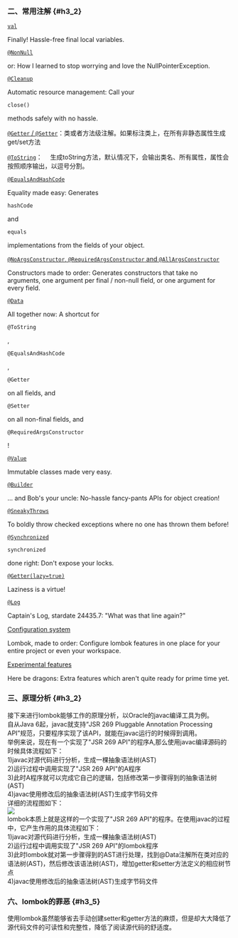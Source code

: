 ### 二、常用注解 {#h3_2}

[`val`](https://projectlombok.org/features/val.html)

Finally! Hassle-free final local variables.

[`@NonNull`](https://projectlombok.org/features/NonNull.html)

or: How I learned to stop worrying and love the NullPointerException.

[`@Cleanup`](https://projectlombok.org/features/Cleanup.html)

Automatic resource management: Call your

`close()`

methods safely with no hassle.

[`@Getter` / `@Setter`](https://projectlombok.org/features/GetterSetter.html)：类或者方法级注解。如果标注类上，在所有非静态属性生成get/set方法

[`@ToString`](https://projectlombok.org/features/ToString.html)：  生成toString方法，默认情况下，会输出类名、所有属性，属性会按照顺序输出，以逗号分割。

[`@EqualsAndHashCode`](https://projectlombok.org/features/EqualsAndHashCode.html)

Equality made easy: Generates

`hashCode`

and

`equals`

implementations from the fields of your object.

[`@NoArgsConstructor`, `@RequiredArgsConstructor` and `@AllArgsConstructor`](https://projectlombok.org/features/Constructor.html)

Constructors made to order: Generates constructors that take no arguments, one argument per final / non-null field, or one argument for every field.

[`@Data`](https://projectlombok.org/features/Data.html)

All together now: A shortcut for

`@ToString`

,

`@EqualsAndHashCode`

,

`@Getter`

on all fields, and

`@Setter`

on all non-final fields, and

`@RequiredArgsConstructor`

!

[`@Value`](https://projectlombok.org/features/Value.html)

Immutable classes made very easy.

[`@Builder`](https://projectlombok.org/features/Builder.html)

... and Bob's your uncle: No-hassle fancy-pants APIs for object creation!

[`@SneakyThrows`](https://projectlombok.org/features/SneakyThrows.html)

To boldly throw checked exceptions where no one has thrown them before!

[`@Synchronized`](https://projectlombok.org/features/Synchronized.html)

`synchronized`

done right: Don't expose your locks.

[`@Getter(lazy=true)`](https://projectlombok.org/features/GetterLazy.html)

Laziness is a virtue!

[`@Log`](https://projectlombok.org/features/Log.html)

Captain's Log, stardate 24435.7: "What was that line again?"

[Configuration system](https://projectlombok.org/features/configuration.html)

Lombok, made to order: Configure lombok features in one place for your entire project or even your workspace.

[Experimental features](https://projectlombok.org/features/experimental/index.html)

Here be dragons: Extra features which aren't quite ready for prime time yet.

### 三、原理分析 {#h3_2}

接下来进行lombok能够工作的原理分析，以Oracle的javac编译工具为例。  
 自从Java 6起，javac就支持“JSR 269 Pluggable Annotation Processing API”规范，只要程序实现了该API，就能在javac运行的时候得到调用。  
 举例来说，现在有一个实现了"JSR 269 API"的程序A,那么使用javac编译源码的时候具体流程如下：  
 1\)javac对源代码进行分析，生成一棵抽象语法树\(AST\)  
 2\)运行过程中调用实现了"JSR 269 API"的A程序  
 3\)此时A程序就可以完成它自己的逻辑，包括修改第一步骤得到的抽象语法树\(AST\)  
 4\)javac使用修改后的抽象语法树\(AST\)生成字节码文件  
 详细的流程图如下：  
![](http://static.oschina.net/uploads/img/201509/24190818_h0nL.jpg)  
 lombok本质上就是这样的一个实现了"JSR 269 API"的程序。在使用javac的过程中，它产生作用的具体流程如下：  
 1\)javac对源代码进行分析，生成一棵抽象语法树\(AST\)  
 2\)运行过程中调用实现了"JSR 269 API"的lombok程序  
 3\)此时lombok就对第一步骤得到的AST进行处理，找到@Data注解所在类对应的语法树\(AST\)，然后修改该语法树\(AST\)，增加getter和setter方法定义的相应树节点  
 4\)javac使用修改后的抽象语法树\(AST\)生成字节码文件

### 六、lombok的罪恶 {#h3_5}

使用lombok虽然能够省去手动创建setter和getter方法的麻烦，但是却大大降低了源代码文件的可读性和完整性，降低了阅读源代码的舒适度。

